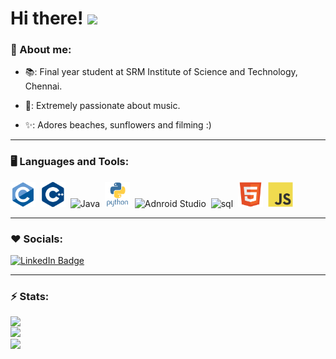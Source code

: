 # Hi there! <img src="https://media.giphy.com/media/hvRJCLFzcasrR4ia7z/giphy.gif" width="30px"/>


### 🌻 About me: 

- 📚: Final year student at SRM Institute of Science and Technology, Chennai. 

- 🎻: Extremely passionate about music.

- ✨: Adores beaches, sunflowers and filming :)

---

### 🖥️ Languages and Tools:

<div>

<img src = "https://github.com/devicons/devicon/blob/master/icons/c/c-original.svg" title="C" alt="C" width="40" height="40"/>&nbsp;
<img src = "https://github.com/devicons/devicon/blob/master/icons/cplusplus/cplusplus-plain.svg" title="C++" alt="C++" width="40" height="40"/>&nbsp;
<img src = "https://github.com/vedaareydeva/vedaareydeva/assets/71925873/259499bd-35c4-4583-b7b8-1837a404526c"  title="Java" alt="Java" width="40" height="40"/>&nbsp;
<img src = "https://github.com/devicons/devicon/blob/master/icons/python/python-original-wordmark.svg?short_path=880e730"  title="Python" alt="Python" width="40" height="40"/>&nbsp;
<img src = "https://github.com/vedaareydeva/vedaareydeva/assets/71925873/11e216e6-1654-4903-b0d4-3c8a7bba69f6"  title="Android Studio" alt="Adnroid Studio" width="40" height="40"/>&nbsp;
<img src = "https://github.com/vedaareydeva/vedaareydeva/assets/71925873/2484b9c7-c0c0-4c92-aa39-3bcf4c74214d" title="sql" alt="sql" width="60" height="40"/>&nbsp;
<img src = "https://github.com/devicons/devicon/blob/master/icons/html5/html5-original.svg" title="html" alt="html" width="40" height="40"/>&nbsp;
<img src = "https://github.com/devicons/devicon/blob/master/icons/javascript/javascript-original.svg" title="JS" alt="JS" width="40" height="40"/>&nbsp;  
</div>

---
### ❤️ Socials:

<div id="badges">
  <a href="https://www.linkedin.com/in/vaidehi-deshmukh-768677216/">
    <img src="https://img.shields.io/badge/LinkedIn-blue?style=for-the-badge&logo=linkedin&logoColor=white" alt="LinkedIn Badge"/>
  </a>
</div>

---

### ⚡ Stats:

<div id="stats">
<a href=""> <img align="left" src="http://github-readme-streak-stats.herokuapp.com?user=vedaareydeva&theme=dark&date_format=j%20M%5B%20Y%5D&hide=css"/> </a> <br>
<a href=""> <img src="https://github-readme-stats.vercel.app/api?username=vedaareydeva&theme=dark&line_height=30&hide=css"/> </a> <br>
<a href=""> <img src="https://github-readme-stats-sigma-five.vercel.app/api/top-langs/?username=vedaareydeva&theme=dark&line_height=40&hide=css"/> </a> <br>

</div>



<!--

**vedaareydeva/vedaareydeva** is a ✨ _special_ ✨ repository because its `README.md` (this file) appears on your GitHub profile.

Here are some ideas to get you started:

- 🔭 I’m currently working on ...
- 🌱 I’m currently learning ...
- 👯 I’m looking to collaborate on ...
- 🤔 I’m looking for help with ...
- 💬 Ask me about ...
- 📫 How to reach me: ...
- 😄 Pronouns: ...
- ⚡ Fun fact: ...
-->
